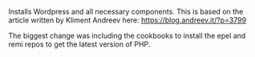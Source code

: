 Installs Wordpress and all necessary components.
This is based on the article written by Kliment Andreev here: https://blog.andreev.it/?p=3799

The biggest change was including the cookbooks to install the epel and remi repos to get the latest version of PHP.
